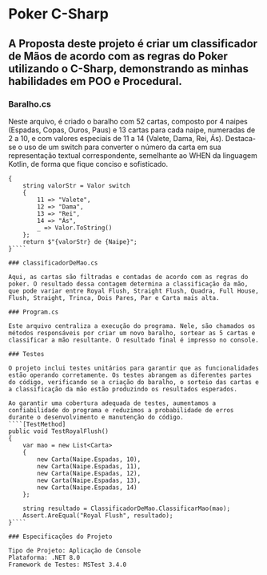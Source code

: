 # Poker C-Sharp

## A Proposta deste projeto é criar um classificador de Mãos de acordo com as regras do Poker utilizando o C-Sharp, demonstrando as minhas habilidades em POO e Procedural.

### Baralho.cs
Neste arquivo, é criado o baralho com 52 cartas, composto por 4 naipes (Espadas, Copas, Ouros, Paus) e 13 cartas para cada naipe, numeradas de 2 a 10, e com valores especiais de 11 a 14 (Valete, Dama, Rei, Ás). Destaca-se o uso de um switch para converter o número da carta em sua representação textual correspondente, semelhante ao WHEN da linguagem Kotlin, de forma que fique conciso e sofisticado.
````public override string ToString()
{
    string valorStr = Valor switch
    {
        11 => "Valete",
        12 => "Dama",
        13 => "Rei",
        14 => "Ás",
        _ => Valor.ToString()
    };
    return $"{valorStr} de {Naipe}";
}````

### classificadorDeMao.cs

Aqui, as cartas são filtradas e contadas de acordo com as regras do poker. O resultado dessa contagem determina a classificação da mão, que pode variar entre Royal Flush, Straight Flush, Quadra, Full House, Flush, Straight, Trinca, Dois Pares, Par e Carta mais alta.

### Program.cs

Este arquivo centraliza a execução do programa. Nele, são chamados os métodos responsáveis por criar um novo baralho, sortear as 5 cartas e classificar a mão resultante. O resultado final é impresso no console.

### Testes

O projeto inclui testes unitários para garantir que as funcionalidades estão operando corretamente. Os testes abrangem as diferentes partes do código, verificando se a criação do baralho, o sorteio das cartas e a classificação da mão estão produzindo os resultados esperados.

Ao garantir uma cobertura adequada de testes, aumentamos a confiabilidade do programa e reduzimos a probabilidade de erros durante o desenvolvimento e manutenção do código.
````[TestMethod]
public void TestRoyalFlush()
{
    var mao = new List<Carta>
    {
        new Carta(Naipe.Espadas, 10),
        new Carta(Naipe.Espadas, 11),
        new Carta(Naipe.Espadas, 12),
        new Carta(Naipe.Espadas, 13),
        new Carta(Naipe.Espadas, 14)
    };

    string resultado = ClassificadorDeMao.ClassificarMao(mao);
    Assert.AreEqual("Royal Flush", resultado);
}````

### Especificações do Projeto

Tipo de Projeto: Aplicação de Console
Plataforma: .NET 8.0
Framework de Testes: MSTest 3.4.0

